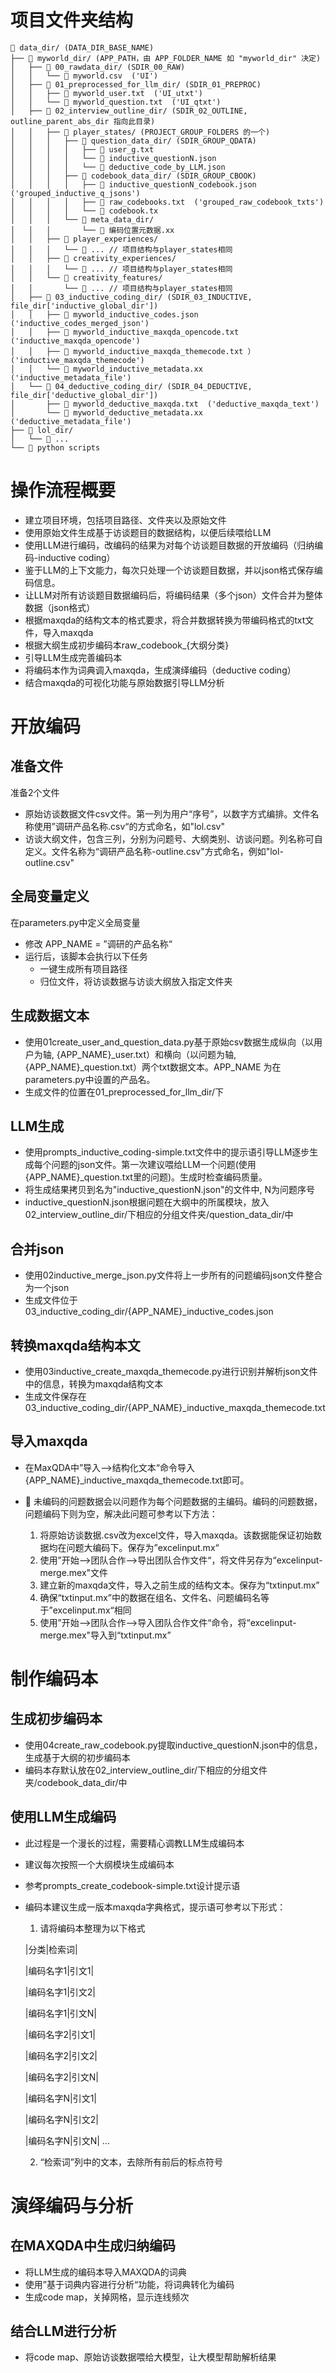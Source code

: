 # 项目文件夹结构
```
📁 data_dir/ (DATA_DIR_BASE_NAME)
├── 📁 myworld_dir/ (APP_PATH，由 APP_FOLDER_NAME 如 "myworld_dir" 决定)
│   ├── 📁 00_rawdata_dir/ (SDIR_00_RAW)
│   │   └── 📄 myworld.csv  ('UI')
│   ├── 📁 01_preprocessed_for_llm_dir/ (SDIR_01_PREPROC)
│   │   ├── 📄 myworld_user.txt  ('UI_utxt')
│   │   └── 📄 myworld_question.txt  ('UI_qtxt')
│   ├── 📁 02_interview_outline_dir/ (SDIR_02_OUTLINE, outline_parent_abs_dir 指向此目录)
│   │   ├── 📁 player_states/ (PROJECT_GROUP_FOLDERS 的一个)
│   │   │   ├── 📁 question_data_dir/ (SDIR_GROUP_QDATA)
│   │   │   │   ├── 📄 user_g.txt
│   │   │   │   └── 📄 inductive_questionN.json
│   │   │   │   └── 📄 deductive_code_by_LLM.json
│   │   │   ├── 📁 codebook_data_dir/ (SDIR_GROUP_CBOOK)
│   │   │   │   ├── 📄 inductive_questionN_codebook.json ('grouped_inductive_q_jsons')
│   │   │   │   ├── 📄 raw_codebooks.txt  ('grouped_raw_codebook_txts')
│   │   │   │   └── 📄 codebook.tx
│   │   │   └── 📁 meta_data_dir/
│   │   │       └── 📄 编码位置元数据.xx
│   │   ├── 📁 player_experiences/
│   │   │   └── 📂 ... // 项目结构与player_states相同
│   │   ├── 📁 creativity_experiences/
│   │   │   └── 📂 ... // 项目结构与player_states相同
│   │   └── 📁 creativity_features/
│   │       └── 📂 ... // 项目结构与player_states相同
│   ├── 📁 03_inductive_coding_dir/ (SDIR_03_INDUCTIVE, file_dir['inductive_global_dir'])
│   │   ├── 📄 myworld_inductive_codes.json  ('inductive_codes_merged_json')
│   │   ├── 📄 myworld_inductive_maxqda_opencode.txt  ('inductive_maxqda_opencode') 
│   │   ├── 📄 myworld_inductive_maxqda_themecode.txt ） ('inductive_maxqda_themecode')
│   │   └── 📄 myworld_inductive_metadata.xx  ('inductive_metadata_file')  
│   └── 📁 04_deductive_coding_dir/ (SDIR_04_DEDUCTIVE, file_dir['deductive_global_dir']) 
│       ├── 📄 myworld_deductive_maxqda.txt  ('deductive_maxqda_text')
│       └── 📄 myworld_deductive_metadata.xx  ('deductive_metadata_file')
├── 📁 lol_dir/
│   └── 📂 ...
└── 📂 python scripts
```

# 操作流程概要

- 建立项目环境，包括项目路径、文件夹以及原始文件
- 使用原始文件生成基于访谈题目的数据结构，以便后续喂给LLM
- 使用LLM进行编码，改编码的结果为对每个访谈题目数据的开放编码（归纳编码-inductive coding）
- 鉴于LLM的上下文能力，每次只处理一个访谈题目数据，并以json格式保存编码信息。
- 让LLM对所有访谈题目数据编码后，将编码结果（多个json）文件合并为整体数据（json格式）
- 根据maxqda的结构文本的格式要求，将合并数据转换为带编码格式的txt文件，导入maxqda
- 根据大纲生成初步编码本raw_codebook_{大纲分类}
- 引导LLM生成完善编码本
- 将编码本作为词典调入maxqda，生成演绎编码（deductive coding）
- 结合maxqda的可视化功能与原始数据引导LLM分析


# 开放编码

## 准备文件

准备2个文件

- 原始访谈数据文件csv文件。第一列为用户“序号”，以数字方式编排。文件名称使用”调研产品名称.csv“的方式命名，如"lol.csv"
- 访谈大纲文件，包含三列，分别为问题号、大纲类别、访谈问题。列名称可自定义。文件名称为“调研产品名称-outline.csv"方式命名，例如"lol-outline.csv"

## 全局变量定义

在parameters.py中定义全局变量

- 修改 APP_NAME = ”调研的产品名称“
- 运行后，该脚本会执行以下任务
	- 一键生成所有项目路径
	- 归位文件，将访谈数据与访谈大纲放入指定文件夹


## 生成数据文本

- 使用01create_user_and_question_data.py基于原始csv数据生成纵向（以用户为轴, {APP_NAME}_user.txt）和横向（以问题为轴, {APP_NAME}_question.txt）两个txt数据文本。APP_NAME 为在parameters.py中设置的产品名。
- 生成文件的位置在01_preprocessed_for_llm_dir/下

## LLM生成

- 使用prompts_inductive_coding-simple.txt文件中的提示语引导LLM逐步生成每个问题的json文件。第一次建议喂给LLM一个问题(使用{APP_NAME}_question.txt里的问题)。生成时检查编码质量。
- 将生成结果拷贝到名为"inductive_questionN.json"的文件中, N为问题序号
- inductive_questionN.json根据问题在大纲中的所属模块，放入02_interview_outline_dir/下相应的分组文件夹/question_data_dir/中

## 合并json

- 使用02inductive_merge_json.py文件将上一步所有的问题编码json文件整合为一个json
- 生成文件位于03_inductive_coding_dir/{APP_NAME}_inductive_codes.json

## 转换maxqda结构本文

- 使用03inductive_create_maxqda_themecode.py进行识别并解析json文件中的信息，转换为maxqda结构文本
- 生成文件保存在03_inductive_coding_dir/{APP_NAME}_inductive_maxqda_themecode.txt

## 导入maxqda

- 在MaxQDA中”导入-->结构化文本“命令导入{APP_NAME}_inductive_maxqda_themecode.txt即可。
- 📢 未编码的问题数据会以问题作为每个问题数据的主编码。编码的问题数据，问题编码下则为空，解决此问题可参考以下方法：

	1. 将原始访谈数据.csv改为excel文件，导入maxqda。该数据能保证初始数据均在问题大编码下。保存为”excelinput.mx“
	2. 使用”开始-->团队合作-->导出团队合作文件“，将文件另存为“excelinput-merge.mex"文件
	3. 建立新的maxqda文件，导入之前生成的结构文本。保存为“txtinput.mx”
	4. 确保“txtinput.mx”中的数据在组名、文件名、问题编码名等于”excelinput.mx“相同
	5. 使用”开始-->团队合作-->导入团队合作文件“命令，将“excelinput-merge.mex"导入到“txtinput.mx”

# 制作编码本

## 生成初步编码本

- 使用04create_raw_codebook.py提取inductive_questionN.json中的信息，生成基于大纲的初步编码本
- 编码本存默认放在02_interview_outline_dir/下相应的分组文件夹/codebook_data_dir/中

## 使用LLM生成编码

- 此过程是一个漫长的过程，需要精心调教LLM生成编码本
- 建议每次按照一个大纲模块生成编码本
- 参考prompts_create_codebook-simple.txt设计提示语
- 编码本建议生成一版本maxqda字典格式，提示语可参考以下形式：
	1. 请将编码本整理为以下格式

	|分类|检索词|

	|编码名字1|引文1|

	|编码名字1|引文2|

	|编码名字1|引文N|

	|编码名字2|引文1|

	|编码名字2|引文2|

	|编码名字2|引文N|

	|编码名字N|引文1|

	|编码名字N|引文2|

	|编码名字N|引文N|
	...

	2. “检索词”列中的文本，去除所有前后的标点符号

# 演绎编码与分析

## 在MAXQDA中生成归纳编码

- 将LLM生成的编码本导入MAXQDA的词典
- 使用”基于词典内容进行分析“功能，将词典转化为编码
- 生成code map，关掉网格，显示连线频次

## 结合LLM进行分析

- 将code map、原始访谈数据喂给大模型，让大模型帮助解析结果


